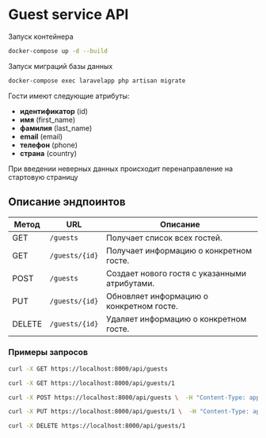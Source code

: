 
# Guest service API

Запуск контейнера
```bash
docker-compose up -d --build
```

Запуск миграций базы данных
```bash
docker-compose exec laravelapp php artisan migrate
```

Гости имеют следующие атрибуты:
- **идентификатор** (id)
- **имя** (first_name)
- **фамилия** (last_name)
- **email** (email)
- **телефон** (phone)
- **страна** (country)

При введении неверных данных происходит перенаправление на стартовую страницу

## Описание эндпоинтов

|**Метод**| **URL**        | **Описание**                                  |
|---------|----------------|-----------------------------------------------|
| GET     | `/guests`      | Получает список всех гостей.                  |
| GET     | `/guests/{id}` | Получает информацию о конкретном госте.       |
| POST    | `/guests`      | Создает нового гостя с указанными атрибутами. |
| PUT     | `/guests/{id}` | Обновляет информацию о конкретном госте.      |
| DELETE  | `/guests/{id}` | Удаляет информацию о конкретном госте.        |

 

### **Примеры запросов**  

```bash
curl -X GET https://localhost:8000/api/guests 
```                                                                                                                                                                                                       
```bash
curl -X GET https://localhost:8000/api/guests/1 
```                                                                                                                                                                                                     
```bash
curl -X POST https://localhost:8000/api/guests \  -H "Content-Type: application/json" \  -d '{   "first_name": "John",   "last_name": "Doe",   "email": "john@example.com",   "phone": "+1234567890",   "country": "USA" }' 
```                         
```bash
curl -X PUT https://localhost:8000/api/guests/1 \  -H "Content-Type: application/json" \  -d '{   "first_name": "John Updated",   "last_name": "Doe Updated",   "email": "john.updated@example.com",   "phone": "+1234567890",   "country": "USA" }' 
```
```bash
curl -X DELETE https://localhost:8000/api/guests/1 
```
